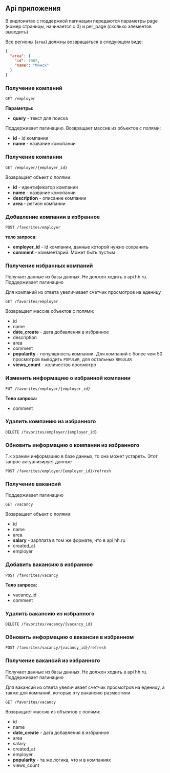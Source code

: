 ## Api приложения

В ендпоинтах с поддержкой пагинации передаются параметры page (номер страницы, начинается с 0) и per_page (сколько элементов выводить)

Все регионы (`area`) должны возвращаться в следующем виде:

```json
{
  "area": {
    "id": 1002,
    "name": "Минск"
  }
}
```

### Получение компаний

`GET /employer`

**Параметры:**

* **query** - текст для поиска

Поддерживает пагинацию. Возвращает массив из объектов с полями:

* **id** - id компании
* **name** - название комопании

### Получение компании

`GET /employer/{employer_id}`

Возвращает объект с полями:

* **id** - идентификатор компании
* **name** - название комопании
* **description** - описание компании
* **area** - регион компании

### Добавление компании в избранное

`POST /favorites/employer`

**тело запроса:**
* **employer_id** - id компании, данные которой нужно сохранить
* **comment** - комментарий. Может быть пустым

### Получение избранных компаний

Получает данные из базы данных. Не должен ходить в api hh.ru.
Поддерживает пагинацию

Для компаний из ответа увеличивает счетчик просмотров на еденицу

`GET /favorites/employer`

Возвращает массив объектов с полями:

* id
* name
* **date_create** - дата добавления в избранное
* description
* area
* comment
* **popularity** - популярность компании. Для компаний с более чем 50 просмотров выводить `POPULAR`, для остальных `REGULAR`
* **views_count** - количество просмотро

### Изменить информацию о избранной компании

`PUT /favorites/employer/{employer_id}`

**Тело запроса:**
* comment

### Удалить компанию из избранного 

`DELETE /favorites/employer/{employer_id}`

### Обновить информацию о компании из избранного

Т.к храним информацию в базе данных, то она может устареть. Этот запрос актуализирует данные

`POST /favorites/employer/{employer_id}/refresh`

### Получение вакансий

Поддерживает пагинацию

`GET /vacancy`

Возвращает объект с полями:
* id
* name
* area
* **salary** - зарплата в том же формате, что в api hh.ru
* created_at
* employer

### Добавить вакансию в избранное
`POST /favorites/vacancy`

**Тело запроса:**
* vacancy_id
* comment

### Удалить вакансию из избранного

`DELETE /favorites/vacancy/{vacancy_id}`

### Обновить информацию о вакансии в избранном

`POST /favorites/vacancy/{vacancy_id}/refresh`

### Получение вакансий из избранного

Получает данные из базы данных. Не должен ходить в api hh.ru.
Поддерживает пагинацию

Для вакансий из ответа увеличивает счетчик просмотров на еденицу, а также для компаний, которые эту вакансию разместили

`GET /favorites/vacancy`

Возвращает массив из объектов с полями:
* id
* name
* **date_create** - дата добавления в избранное
* area
* salary
* created_at
* employer
* **popularity** - та же логика, что и в компаниях
* views_count
